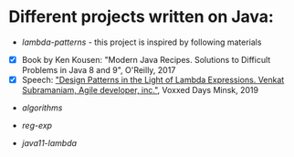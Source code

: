 # Different projects written on Java:

* *lambda-patterns* - this project is inspired by following materials
- [x]  Book by Ken Kousen: "Modern Java Recipes. Solutions to Difficult Problems in Java 8 and 9", O'Reilly, 2017
- [x]  Speech: ["Design Patterns in the Light of Lambda Expressions. Venkat Subramaniam, Agile developer, inc."](https://www.youtube.com/watch?v=WN9kgdSVhDo), Voxxed Days Minsk, 2019

* *algorithms* 

* *reg-exp*

* *java11-lambda*  